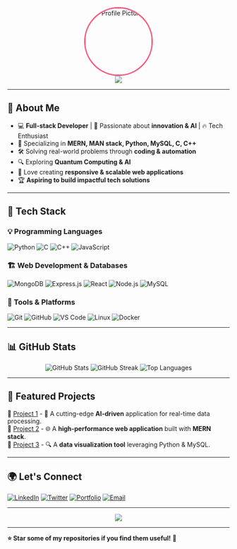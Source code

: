 <p align="center">
  <a href="https://postimg.cc/68yGsC0L">
    <img src="https://i.postimg.cc/GmjPyQTN/20241023-131029.jpg" width="150" height="150" style="border-radius: 50%; border: 3px solid #F75C7E;" alt="Profile Picture" />
  </a>
  <br>
  <img src="https://readme-typing-svg.herokuapp.com?size=22&color=F75C7E&center=true&vCenter=true&width=600&lines=Hi+there!+I'm+%40elphas-simiyu;Full-Stack+Developer+%7C+Software+Engineer;Passionate+about+Technology+and+Innovation" />
</p>

---

## 👋 About Me

- 💻 **Full-stack Developer** | 🚀 Passionate about **innovation & AI** | 🔥 Tech Enthusiast  
- 🎯 Specializing in **MERN, MAN stack, Python, MySQL, C, C++**  
- 🛠️ Solving real-world problems through **coding & automation**  
- 🔍 Exploring **Quantum Computing & AI**  
- 🎨 Love creating **responsive & scalable web applications**  
- 🏆 **Aspiring to build impactful tech solutions**  

---

## 🚀 Tech Stack

### 💡 Programming Languages
![Python](https://img.shields.io/badge/Python-3776AB?style=for-the-badge&logo=python&logoColor=white)
![C](https://img.shields.io/badge/C-00599C?style=for-the-badge&logo=c&logoColor=white)
![C++](https://img.shields.io/badge/C++-00599C?style=for-the-badge&logo=c%2B%2B&logoColor=white)
![JavaScript](https://img.shields.io/badge/JavaScript-F7DF1E?style=for-the-badge&logo=javascript&logoColor=black)

### 🏗️ Web Development & Databases
![MongoDB](https://img.shields.io/badge/MongoDB-47A248?style=for-the-badge&logo=mongodb&logoColor=white)
![Express.js](https://img.shields.io/badge/Express.js-000000?style=for-the-badge&logo=express&logoColor=white)
![React](https://img.shields.io/badge/React-61DAFB?style=for-the-badge&logo=react&logoColor=black)
![Node.js](https://img.shields.io/badge/Node.js-339933?style=for-the-badge&logo=node.js&logoColor=white)
![MySQL](https://img.shields.io/badge/MySQL-4479A1?style=for-the-badge&logo=mysql&logoColor=white)

### 🔧 Tools & Platforms
![Git](https://img.shields.io/badge/Git-F05032?style=for-the-badge&logo=git&logoColor=white)
![GitHub](https://img.shields.io/badge/GitHub-181717?style=for-the-badge&logo=github&logoColor=white)
![VS Code](https://img.shields.io/badge/VS%20Code-007ACC?style=for-the-badge&logo=visual-studio-code&logoColor=white)
![Linux](https://img.shields.io/badge/Linux-FCC624?style=for-the-badge&logo=linux&logoColor=black)
![Docker](https://img.shields.io/badge/Docker-2496ED?style=for-the-badge&logo=docker&logoColor=white)

---

## 📊 GitHub Stats

<p align="center">
  <img src="https://github-readme-stats.vercel.app/api?username=elphas-simiyu&show_icons=true&theme=radical" alt="GitHub Stats" />
  <img src="https://github-readme-streak-stats.herokuapp.com/?user=elphas-simiyu&theme=radical" alt="GitHub Streak" />
  <img src="https://github-readme-stats.vercel.app/api/top-langs/?username=elphas-simiyu&layout=compact&theme=radical" alt="Top Languages" />
</p>

---

## 💼 Featured Projects

🔹 [Project 1](https://github.com/elphas-simiyu/project1) - 🚀 A cutting-edge **AI-driven** application for real-time data processing.  
🔹 [Project 2](https://github.com/elphas-simiyu/project2) - 🌐 A **high-performance web application** built with **MERN stack**.  
🔹 [Project 3](https://github.com/elphas-simiyu/project3) - 🔍 A **data visualization tool** leveraging Python & MySQL.  

---

## 🌍 Let's Connect

[![LinkedIn](https://img.shields.io/badge/LinkedIn-0077B5?style=for-the-badge&logo=linkedin&logoColor=white)](https://linkedin.com/in/your-profile)
[![Twitter](https://img.shields.io/badge/Twitter-1DA1F2?style=for-the-badge&logo=twitter&logoColor=white)](https://twitter.com/your-handle)
[![Portfolio](https://img.shields.io/badge/Portfolio-000000?style=for-the-badge&logo=About.me&logoColor=white)](https://yourportfolio.com)
[![Email](https://img.shields.io/badge/Email-D14836?style=for-the-badge&logo=gmail&logoColor=white)](mailto:your-email@example.com)

---

<p align="center">
  <img src="https://quotes-github-readme.vercel.app/api?type=horizontal&theme=radical" />
</p>

---

**⭐ Star some of my repositories if you find them useful!** 🚀
